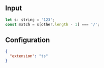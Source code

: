 
## Input
```javascript input
let s: string = '123';
const match = s[other.length - 1] === '/';
```

## Configuration
```json configuration
{
  "extension": "ts"
}
```
